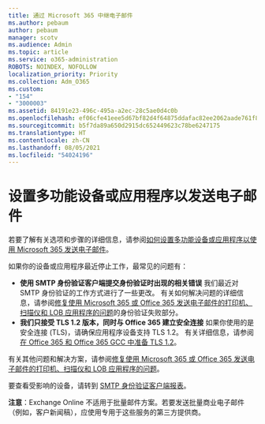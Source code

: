 ```yaml
---
title: 通过 Microsoft 365 中继电子邮件
ms.author: pebaum
author: pebaum
manager: scotv
ms.audience: Admin
ms.topic: article
ms.service: o365-administration
ROBOTS: NOINDEX, NOFOLLOW
localization_priority: Priority
ms.collection: Adm_O365
ms.custom:
- "154"
- "3000003"
ms.assetid: 84191e23-496c-495a-a2ec-28c5ae0d4c0b
ms.openlocfilehash: ef06cfe41eee5d67bf82d4f64875ddafac82ee2062aade761f81b906cd428dd5
ms.sourcegitcommit: b5f7da89a650d2915dc652449623c78be6247175
ms.translationtype: HT
ms.contentlocale: zh-CN
ms.lasthandoff: 08/05/2021
ms.locfileid: "54024196"
---
```

# <a name="set-up-a-multifunction-device-or-application-to-send-email"></a>设置多功能设备或应用程序以发送电子邮件

若要了解有关选项和步骤的详细信息，请参阅[如何设置多功能设备或应用程序以使用 Microsoft 365 发送电子邮件](/Exchange/mail-flow-best-practices/how-to-set-up-a-multifunction-device-or-application-to-send-email-using-microsoft-365-or-office-365)。
  
如果你的设备或应用程序最近停止工作，最常见的问题有：

- **使用 SMTP 身份验证客户端提交身份验证时出现的相关错误** 我们最近对 SMTP 身份验证的工作方式进行了一些更改。 有关如何解决问题的详细信息，请参阅[修复使用 Microsoft 365 或 Office 365 发送电子邮件的打印机、扫描仪和 LOB 应用程序的问题](/Exchange/mail-flow-best-practices/fix-issues-with-printers-scanners-and-lob-applications-that-send-email-using-off#error-authentication-unsuccessful)的身份验证失败部分。
- **我们只接受 TLS 1.2 版本，同时与 Office 365 建立安全连接** 如果你使用的是安全连接 (TLS)，请确保应用程序设备支持 TLS 1.2。 有关详细信息，请参阅[在 Office 365 和 Office 365 GCC 中准备 TLS 1.2](/microsoft-365/compliance/prepare-tls-1.2-in-office-365)。
 
有关其他问题和解决方案，请参阅[修复使用 Microsoft 365 或 Office 365 发送电子邮件的打印机、扫描仪和 LOB 应用程序的问题](/Exchange/mail-flow-best-practices/fix-issues-with-printers-scanners-and-lob-applications-that-send-email-using-off)。

要查看受影响的设备，请转到 [SMTP 身份验证客户端报表](https://protection.office.com/mailflow/dashboard)。

**注意**：Exchange Online 不适用于批量邮件方案。若要发送批量商业电子邮件（例如，客户新闻稿），应使用专用于这些服务的第三方提供商。
